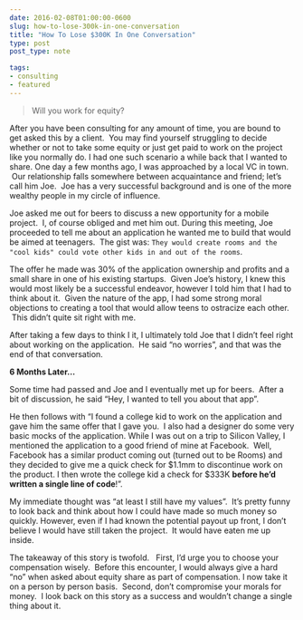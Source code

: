 ```yaml
---
date: 2016-02-08T01:00:00-0600
slug: how-to-lose-300k-in-one-conversation
title: "How To Lose $300K In One Conversation"
type: post
post_type: note

tags:
- consulting
- featured
---
```


> Will you work for equity?


After you have been consulting for any amount of time, you are bound to get asked this by a client.  You may find yourself struggling to decide whether or not to take some equity or just get paid to work on the project like you normally do.
I had one such scenario a while back that I wanted to share. One day a few months ago, I was approached by a local VC in town.  Our relationship falls somewhere between acquaintance and friend; let’s call him Joe.  Joe has a very successful background and is one of the more wealthy people in my circle of influence.


Joe asked me out for beers to discuss a new opportunity for a mobile project.  I, of course obliged and met him out. During this meeting, Joe proceeded to tell me about an application he wanted me to build that would be aimed at teenagers.  The gist was: `They would create rooms and the "cool kids" could vote other kids in and out of the rooms`.


The offer he made was 30% of the application ownership and profits and a small share in one of his existing startups.  Given Joe’s history, I knew this would most likely be a successful endeavor, however I told him that I had to think about it.  Given the nature of the app, I had some strong moral objections to creating a tool that would allow teens to ostracize each other.  This didn’t quite sit right with me.


After taking a few days to think I it, I ultimately told Joe that I didn’t feel right about working on the application.  He said “no worries”, and that was the end of that conversation.


**6 Months Later…**


Some time had passed and Joe and I eventually met up for beers.  After a bit of discussion, he said “Hey, I wanted to tell you about that app”.


He then follows with “I found a college kid to work on the application and gave him the same offer that I gave you.  I also had a designer do some very basic mocks of the application. While I was out on a trip to Silicon Valley, I mentioned the application to a good friend of mine at Facebook.  Well, Facebook has a similar product coming out (turned out to be Rooms) and they decided to give me a quick check for $1.1mm to discontinue work on the product. I then wrote the college kid a check for $333K **before he’d written a single line of code**!”.


My immediate thought was “at least I still have my values”.  It’s pretty funny to look back and think about how I could have made so much money so quickly. However, even if I had known the potential payout up front, I don’t believe I would have still taken the project.  It would have eaten me up inside.


The takeaway of this story is twofold.   First, I’d urge you to choose your compensation wisely.  Before this encounter, I would always give a hard “no” when asked about equity share as part of compensation. I now take it on a person by person basis.  Second, don’t compromise your morals for money.  I look back on this story as a success and wouldn’t change a single thing about it.



